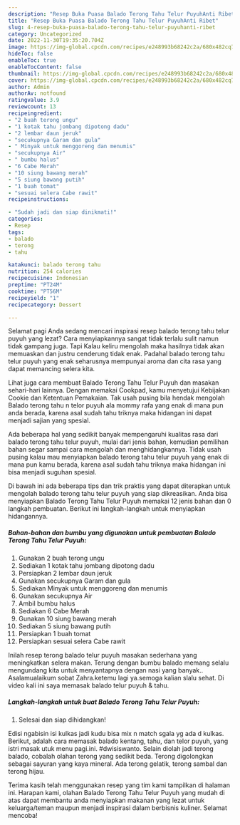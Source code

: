 ```yaml
---
description: "Resep Buka Puasa Balado Terong Tahu Telur PuyuhAnti Ribet"
title: "Resep Buka Puasa Balado Terong Tahu Telur PuyuhAnti Ribet"
slug: 4-resep-buka-puasa-balado-terong-tahu-telur-puyuhanti-ribet
category: Uncategorized
date: 2022-11-30T19:35:20.704Z
image: https://img-global.cpcdn.com/recipes/e248993b68242c2a/680x482cq70/balado-terong-tahu-telur-puyuh-foto-resep-utama.jpg
hideToc: false
enableToc: true
enableTocContent: false
thumbnail: https://img-global.cpcdn.com/recipes/e248993b68242c2a/680x482cq70/balado-terong-tahu-telur-puyuh-foto-resep-utama.jpg
cover: https://img-global.cpcdn.com/recipes/e248993b68242c2a/680x482cq70/balado-terong-tahu-telur-puyuh-foto-resep-utama.jpg
author: Admin
authorAv: notfound
ratingvalue: 3.9
reviewcount: 13
recipeingredient:
- "2 buah terong ungu"
- "1 kotak tahu jombang dipotong dadu"
- "2 lembar daun jeruk"
- "secukupnya Garam dan gula"
- " Minyak untuk menggoreng dan menumis"
- "secukupnya Air"
- " bumbu halus"
- "6 Cabe Merah"
- "10 siung bawang merah"
- "5 siung bawang putih"
- "1 buah tomat"
- "sesuai selera Cabe rawit"
recipeinstructions:

- "Sudah jadi dan siap dinikmati!"
categories:
- Resep
tags:
- balado
- terong
- tahu

katakunci: balado terong tahu 
nutrition: 254 calories
recipecuisine: Indonesian
preptime: "PT24M"
cooktime: "PT56M"
recipeyield: "1"
recipecategory: Dessert

---
```



Selamat pagi Anda sedang mencari inspirasi resep balado terong tahu telur puyuh yang lezat? Cara menyiapkannya sangat tidak terlalu sulit namun tidak gampang juga. Tapi Kalau keliru mengolah maka hasilnya tidak akan memuaskan dan justru cenderung tidak enak. Padahal balado terong tahu telur puyuh yang enak seharusnya mempunyai aroma dan cita rasa yang dapat memancing selera kita.


Lihat juga cara membuat Balado Terong Tahu Telur Puyuh dan masakan sehari-hari lainnya. Dengan memakai Cookpad, kamu menyetujui Kebijakan Cookie dan Ketentuan Pemakaian. Tak usah pusing bila hendak mengolah Balado terong tahu n telor puyuh ala mommy rafa yang enak di mana pun anda berada, karena asal sudah tahu triknya maka hidangan ini dapat menjadi sajian yang spesial.

Ada beberapa hal yang sedikit banyak mempengaruhi kualitas rasa dari balado terong tahu telur puyuh, mulai dari jenis bahan, kemudian pemilihan bahan segar sampai cara mengolah dan menghidangkannya. Tidak usah pusing kalau mau menyiapkan balado terong tahu telur puyuh yang enak di mana pun kamu berada, karena asal sudah tahu triknya maka hidangan ini bisa menjadi suguhan spesial.


Di bawah ini ada beberapa tips dan trik praktis yang dapat diterapkan untuk mengolah balado terong tahu telur puyuh yang siap dikreasikan. Anda bisa menyiapkan Balado Terong Tahu Telur Puyuh memakai 12 jenis bahan dan 0 langkah pembuatan. Berikut ini langkah-langkah untuk menyiapkan hidangannya.

<!--inarticleads1-->

##### Bahan-bahan dan bumbu yang digunakan untuk pembuatan Balado Terong Tahu Telur Puyuh:

1. Gunakan 2 buah terong ungu
1. Sediakan 1 kotak tahu jombang dipotong dadu
1. Persiapkan 2 lembar daun jeruk
1. Gunakan secukupnya Garam dan gula
1. Sediakan  Minyak untuk menggoreng dan menumis
1. Gunakan secukupnya Air
1. Ambil  bumbu halus
1. Sediakan 6 Cabe Merah
1. Gunakan 10 siung bawang merah
1. Sediakan 5 siung bawang putih
1. Persiapkan 1 buah tomat
1. Persiapkan sesuai selera Cabe rawit


Inilah resep terong balado telur puyuh masakan sederhana yang meningkatkan selera makan. Terung dengan bumbu balado memang selalu mengundang kita untuk menyantapnya dengan nasi yang banyak.. Asalamualaikum sobat Zahra.ketemu lagi ya.semoga kalian slalu sehat. Di video kali ini saya memasak balado telur puyuh &amp; tahu. 

<!--inarticleads2-->

##### Langkah-langkah untuk buat Balado Terong Tahu Telur Puyuh:


1. Selesai dan siap dihidangkan!

Edisi ngabisin isi kulkas jadi kudu bisa mix n match sgala yg ada d kulkas. Berikut, adalah cara memasak balado kentang, tahu, dan telor puyuh, yang istri masak utuk menu pagi.ini. #dwisiswanto. Selain diolah jadi terong balado, cobalah olahan terong yang sedikit beda. Terong digolongkan sebagai sayuran yang kaya mineral. Ada terong gelatik, terong sambal dan terong hijau. 

Terima kasih telah menggunakan resep yang tim kami tampilkan di halaman ini. Harapan kami, olahan Balado Terong Tahu Telur Puyuh yang mudah di atas dapat membantu anda menyiapkan makanan yang lezat untuk keluarga/teman maupun menjadi inspirasi dalam berbisnis kuliner. Selamat mencoba!
